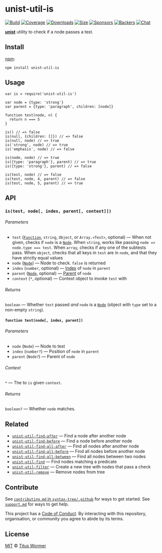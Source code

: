 unist-util-is
=============

[![Build](https://img.shields.io/travis/syntax-tree/unist-util-is.svg)](https://travis-ci.org/syntax-tree/unist-util-is) [![Coverage](https://img.shields.io/codecov/c/github/syntax-tree/unist-util-is.svg)](https://codecov.io/github/syntax-tree/unist-util-is) [![Downloads](https://img.shields.io/npm/dm/unist-util-is.svg)](https://www.npmjs.com/package/unist-util-is) [![Size](https://img.shields.io/bundlephobia/minzip/unist-util-is.svg)](https://bundlephobia.com/result?p=unist-util-is) [![Sponsors](https://opencollective.com/unified/sponsors/badge.svg)](https://opencollective.com/unified) [![Backers](https://opencollective.com/unified/backers/badge.svg)](https://opencollective.com/unified) [![Chat](https://img.shields.io/badge/join%20the%20community-on%20spectrum-7b16ff.svg)](https://spectrum.chat/unified/syntax-tree)

[**unist**](https://github.com/syntax-tree/unist) utility to check if a node passes a test.

Install
-------

[npm](https://docs.npmjs.com/cli/install):

    npm install unist-util-is

Usage
-----

    var is = require('unist-util-is')

    var node = {type: 'strong'}
    var parent = {type: 'paragraph', children: [node]}

    function test(node, n) {
      return n === 5
    }

    is() // => false
    is(null, {children: []}) // => false
    is(null, node) // => true
    is('strong', node) // => true
    is('emphasis', node) // => false

    is(node, node) // => true
    is({type: 'paragraph'}, parent) // => true
    is({type: 'strong'}, parent) // => false

    is(test, node) // => false
    is(test, node, 4, parent) // => false
    is(test, node, 5, parent) // => true

API
---

### `is(test, node[, index, parent[, context]])`

###### Parameters

-   `test` ([`Function`](#function-testnode-index-parent), `string`, `Object`, or `Array.<Test>`, optional) — When not given, checks if `node` is a [`Node`](https://github.com/syntax-tree/unist#node). When `string`, works like passing `node => node.type === test`. When `array`, checks if any one of the subtests pass. When `object`, checks that all keys in `test` are in `node`, and that they have strictly equal values
-   `node` ([`Node`](https://github.com/syntax-tree/unist#node)) — Node to check. `false` is returned
-   `index` (`number`, optional) — [Index](https://github.com/syntax-tree/unist#index) of `node` in `parent`
-   `parent` ([`Node`](https://github.com/syntax-tree/unist#node), optional) — [Parent](https://github.com/syntax-tree/unist#parent-1) of `node`
-   `context` (`*`, optional) — Context object to invoke `test` with

###### Returns

`boolean` — Whether `test` passed *and* `node` is a [`Node`](https://github.com/syntax-tree/unist#node) (object with `type` set to a non-empty `string`).

#### `function test(node[, index, parent])`

###### Parameters

-   `node` (`Node`) — Node to test
-   `index` (`number?`) — Position of `node` in `parent`
-   `parent` (`Node?`) — Parent of `node`

###### Context

`*` — The to `is` given `context`.

###### Returns

`boolean?` — Whether `node` matches.

Related
-------

-   [`unist-util-find-after`](https://github.com/syntax-tree/unist-util-find-after) — Find a node after another node
-   [`unist-util-find-before`](https://github.com/syntax-tree/unist-util-find-before) — Find a node before another node
-   [`unist-util-find-all-after`](https://github.com/syntax-tree/unist-util-find-all-after) — Find all nodes after another node
-   [`unist-util-find-all-before`](https://github.com/syntax-tree/unist-util-find-all-before) — Find all nodes before another node
-   [`unist-util-find-all-between`](https://github.com/mrzmmr/unist-util-find-all-between) — Find all nodes between two nodes
-   [`unist-util-find`](https://github.com/blahah/unist-util-find) — Find nodes matching a predicate
-   [`unist-util-filter`](https://github.com/eush77/unist-util-filter) — Create a new tree with nodes that pass a check
-   [`unist-util-remove`](https://github.com/eush77/unist-util-remove) — Remove nodes from tree

Contribute
----------

See [`contributing.md` in `syntax-tree/.github`](https://github.com/syntax-tree/.github/blob/master/contributing.md) for ways to get started. See [`support.md`](https://github.com/syntax-tree/.github/blob/master/support.md) for ways to get help.

This project has a [Code of Conduct](https://github.com/syntax-tree/.github/blob/master/code-of-conduct.md). By interacting with this repository, organisation, or community you agree to abide by its terms.

License
-------

[MIT](license) © [Titus Wormer](https://wooorm.com)
